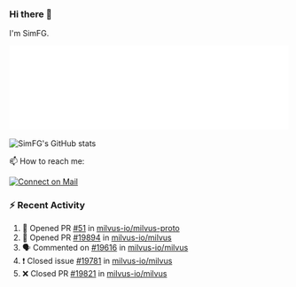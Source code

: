 ### Hi there 👋

I'm SimFG.

![Metrics](/metrics.plugin.followup.user.svg)

![SimFG's GitHub stats](https://github-readme-stats.vercel.app/api?username=SimFG&show_icons=true&theme=radical&count_private=true)

📫 How to reach me:

[![Connect on Mail](https://img.shields.io/badge/Ask%20me-anything-1abc9c.svg)](mailto:1142838399@qq.com)

### :zap: Recent Activity

<!--START_SECTION:activity-->
1. 💪 Opened PR [#51](https://github.com/milvus-io/milvus-proto/pull/51) in [milvus-io/milvus-proto](https://github.com/milvus-io/milvus-proto)
2. 💪 Opened PR [#19894](https://github.com/milvus-io/milvus/pull/19894) in [milvus-io/milvus](https://github.com/milvus-io/milvus)
3. 🗣 Commented on [#19616](https://github.com/milvus-io/milvus/issues/19616) in [milvus-io/milvus](https://github.com/milvus-io/milvus)
4. ❗️ Closed issue [#19781](https://github.com/milvus-io/milvus/issues/19781) in [milvus-io/milvus](https://github.com/milvus-io/milvus)
5. ❌ Closed PR [#19821](https://github.com/milvus-io/milvus/pull/19821) in [milvus-io/milvus](https://github.com/milvus-io/milvus)
<!--END_SECTION:activity-->

